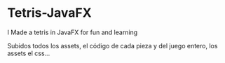 # Tetris-JavaFX
I Made a tetris in JavaFX for fun and learning

Subidos todos los assets, el código de cada pieza y del juego entero, los assets el css...
